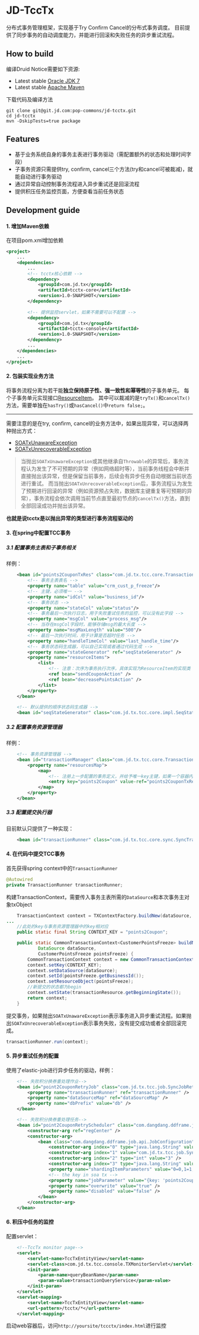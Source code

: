 # JD-TccTx
分布式事务管理框架，实现基于Try Confirm Cancel的分布式事务调度。
目前提供了同步事务的自动调度能力，并能进行回滚和失败任务的异步重试流程。

## How to build

编译Druid Notice需要如下资源:

* Latest stable [Oracle JDK 7](http://www.oracle.com/technetwork/java/)
* Latest stable [Apache Maven](http://maven.apache.org/)

下载代码及编译方法
```
git clone git@git.jd.com:pop-commons/jd-tcctx.git
cd jd-tcctx
mvn -DskipTests=true package
```
 
## Features

*   基于业务系统自身的事务主表进行事务驱动（需配置额外的状态和处理时间字段）
*   子事务资源只需提供try, confirm, cancel三个方法(try和cancel可被裁减)，就能自动进行事务驱动
*   通过异常自动控制事务流程进入异步重试还是回滚流程
*   提供积压任务监控页面，方便查看当前任务状态

## Development guide

#### 1. 增加Maven依赖

在项目pom.xml增加依赖
```xml
<project>
    ...
    <dependencies>
        ...
        <!-- tcctx核心依赖 -->
        <dependency>
            <groupId>com.jd.tx</groupId>
            <artifactId>tcctx-core</artifactId>
            <version>1.0-SNAPSHOT</version>
        </dependency>
        
        <!-- 提供监控servlet，如果不需要可以不配置 -->
        <dependency>
            <groupId>com.jd.tx</groupId>
            <artifactId>tcctx-console</artifactId>
            <version>1.0-SNAPSHOT</version>
        </dependency>
        ...
    </dependencies>
    ...
</project>
```

#### 2. 包装实现业务方法

将事务流程分离为若干能**独立保持原子性、强一致性和幂等性**的子事务单元。
每个子事务单元实现接口[ResourceItem](http://git.jd.com/pop-commons/jd-tcctx/blob/master/tcctx-core/src/main/java/com/jd/tx/tcc/core/ResourceItem.java)。
其中可以裁减的是`tryTx()`和`cancelTx()`方法，需要单独在`hasTry()`或`hasCancel()`中`return false;`。

-------------------------------------------------------------------------------

需要注意的是在try, confirm, cancel的业务方法中，如果出现异常，可以选择两种抛出方式：
* [SOATxUnawareException](http://git.jd.com/pop-commons/jd-tcctx/blob/master/tcctx-core/src/main/java/com/jd/tx/tcc/core/exception/SOATxUnawareException.java)
* [SOATxUnrecoverableException](http://git.jd.com/pop-commons/jd-tcctx/blob/master/tcctx-core/src/main/java/com/jd/tx/tcc/core/exception/SOATxUnrecoverableException.java)

> 当抛出`SOATxUnawareException`或其他继承自`Throwable`的异常后，事务流程认为发生了不可预期的异常（例如网络超时等），当前事务线程会中断并直接抛出该异常，但是保留当前事务，后续会有异步任务自动根据当前状态进行重试。
> 而当抛出`SOATxUnrecoverableException`后，事务流程认为发生了预期进行回滚的异常（例如资源预占失败，数据库主键重复等可预期的异常），事务流程会依次调用当前节点直至最初节点的`cancelTx()`方法，直到全部回滚成功并抛出该异常。

**也就是说tcctx是以抛出异常的类型进行事务流程驱动的**

#### 3. 在spring中配置TCC事务

##### 3.1 配置事务主表和子事务相关

样例：
```xml
    <bean id="points2CouponTxRes" class="com.jd.tx.tcc.core.TransactionResource" init-method="init">
        <!-- 事务主表表名 -->
        <property name="table" value="crm_cust_p_freeze"/>
        <!-- 主键，必须唯一 -->
        <property name="idCol" value="business_id"/>
        <!-- 事务状态 -->
        <property name="stateCol" value="status"/>
        <!-- 事务最后一次执行日志，用于失败重试任务的监控，可以没有此字段 -->
        <property name="msgCol" value="process_msg"/>
        <!-- 当存在msgCol字段时，能够存储msg的最大长度 -->
        <property name="msgMaxLength" value="500"/>
        <!-- 最后一次执行时间，用于计算是否超时任务 -->
        <property name="handleTimeCol" value="last_handle_time"/>
        <!-- 事务状态码生成器，可以自己实现或者通过代码生成 -->
        <property name="stateGenerator" ref="seqStateGenerator" />
        <property name="resourceItems">
            <list>
                <!-- 注意：次序为事务执行次序，具体实现为ResourceItem的实现类 -->
                <ref bean="sendCouponAction" />
                <ref bean="decreasePointsAction" />
            </list>
        </property>
    </bean>
    
    <!-- 默认提供的顺序状态码生成器 -->
    <bean id="seqStateGenerator" class="com.jd.tx.tcc.core.impl.SeqStateGenerator" />
```

##### 3.2 配置事务资源管理器

样例：
```xml
    <!-- 事务资源管理器 -->
    <bean id="transactionManager" class="com.jd.tx.tcc.core.TransactionManager">
        <property name="resourcesMap">
            <map>
                <!-- 注册上一步配置的事务定义，并给予唯一key主键，如果一个容器内有多个TCC事务，需要定义不同的实现并用key区分 -->
                <entry key="points2Coupon" value-ref="points2CouponTxRes"/>
            </map>
        </property>
    </bean>
```

##### 3.3 配置提交执行器

目前默认只提供了一种实现：
```xml
    <bean id="transactionRunner" class="com.jd.tx.tcc.core.sync.SyncTransactionRunner"/>
```

#### 4. 在代码中提交TCC事务

首先获得spring context中的`TransactionRunner`
```java
@Autowired
private TransactionRunner transactionRunner;
```
构建TransactionContext，需要传入事务主表所需的`DataSource`和本次事务主对象txObject
```java
    TransactionContext context = TXContextFactory.buildNew(dataSource, txObject);
...
    //此处的key与事务资源管理器中的key相对应
    public static final String CONTEXT_KEY = "points2Coupon";

    public static CommonTransactionContext<CustomerPointsFreeze> buildNew(
            DataSource dataSource,
            CustomerPointsFreeze pointsFreeze) {
        CommonTransactionContext context = new CommonTransactionContext();
        context.setKey(CONTEXT_KEY);
        context.setDataSource(dataSource);
        context.setId(pointsFreeze.getBusinessId());
        context.setResourceObject(pointsFreeze);
        //新提交的状态都为begin
        context.setState(transactionResource.getBeginningState());
        return context;
    }
```
提交事务，如果抛出`SOATxUnawareException`表示事务进入异步重试流程。如果抛出`SOATxUnrecoverableException`表示事务失败，没有提交成功或者全部回滚完成。
```java
transactionRunner.run(context);
```
#### 5. 异步重试任务的配置

使用了elastic-job进行异步任务的驱动，样例：
```xml
    <!-- 失败积分换券重处理作业-->
    <bean id="point2CouponRetryJob" class="com.jd.tx.tcc.job.SyncJobRetryScheduler">
        <property name="transactionRunner" ref="transactionRunner" />
        <property name="dataSourceMap" ref="dataSourceMap" />
        <property name="dbPrefix" value="db" />
    </bean>

    <!-- 失败积分换券重处理任务-->
    <bean id="point2CouponRetryScheduler" class="com.dangdang.ddframe.job.spring.schedule.SpringJobScheduler" init-method="init">
        <constructor-arg ref="regCenter" />
        <constructor-arg>
            <bean class="com.dangdang.ddframe.job.api.JobConfiguration">
                <constructor-arg index="0" type="java.lang.String" value="tradePointsRetryScheduler" />
                <constructor-arg index="1" value="com.jd.tx.tcc.job.SyncJobRetryScheduler" />
                <constructor-arg index="2" type="int" value="3" />
                <constructor-arg index="3" type="java.lang.String" value="0 0/1 * * * ?" />
                <property name="shardingItemParameters" value="0=0,1=1,2=2" />
                <!-- the key in soa tx -->
                <property name="jobParameter" value="{key: 'points2Coupon', dataSource: '2'}" />
                <property name="overwrite" value="true" />
                <property name="disabled" value="false" />
            </bean>
        </constructor-arg>
    </bean>
```

#### 6. 积压中任务的监控

配置servlet：
```xml
    <!--TccTx monitor page-->
    <servlet>
        <servlet-name>TccTxEntityView</servlet-name>
        <servlet-class>com.jd.tx.tcc.console.TXMonitorServlet</servlet-class>
        <init-param>
            <param-name>queryBeanName</param-name>
            <param-value>transactionQueryService</param-value>
        </init-param>
    </servlet>
    <servlet-mapping>
        <servlet-name>TccTxEntityView</servlet-name>
        <url-pattern>/tcctx/*</url-pattern>
    </servlet-mapping>
```
启动web容器后，访问`http://yoursite/tccctx/index.html`进行监控

